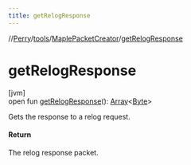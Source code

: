 ```yaml
---
title: getRelogResponse
---
```

//[Perry](../../../index.html)/[tools](../index.html)/[MaplePacketCreator](index.html)/[getRelogResponse](get-relog-response.html)



# getRelogResponse



[jvm]\
open fun [getRelogResponse](get-relog-response.html)(): [Array](https://kotlinlang.org/api/latest/jvm/stdlib/kotlin/-array/index.html)<[Byte](https://kotlinlang.org/api/latest/jvm/stdlib/kotlin/-byte/index.html)>



Gets the response to a relog request.



#### Return



The relog response packet.




